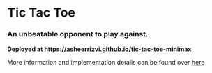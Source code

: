 # Tic Tac Toe

### An unbeatable opponent to play against.

**Deployed at https://asheerrizvi.github.io/tic-tac-toe-minimax**

More information and implementation details can be found over [here](https://asheerrizvi.com/minimax/)

